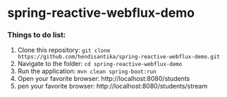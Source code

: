 # spring-reactive-webflux-demo

### Things to do list:

1. Clone this repository: `git clone https://github.com/hendisantika/spring-reactive-webflux-demo.git`
2. Navigate to the folder: `cd spring-reactive-webflux-demo`
3. Run the application: `mvn clean spring-boot:run`
4. Open your favorite browser: http://localhost:8080/students
5. pen your favorite browser: http://localhost:8080/students/stream
